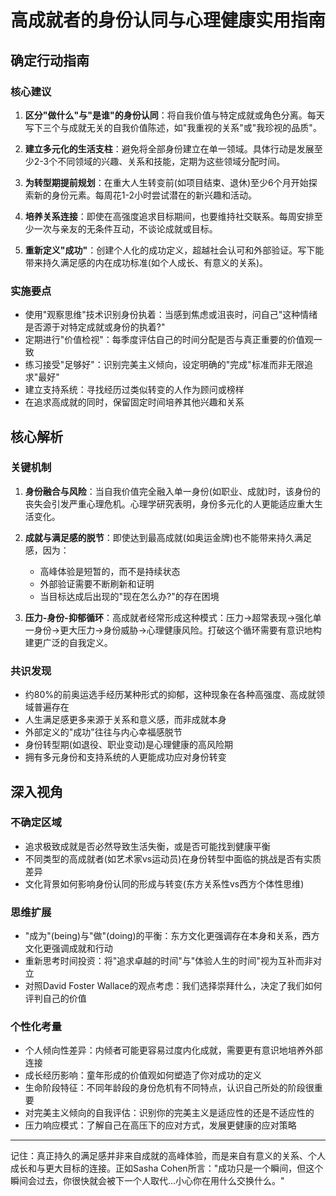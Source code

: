 # 高成就者的身份认同与心理健康实用指南

## 确定行动指南

### 核心建议
1. **区分"做什么"与"是谁"的身份认同**：将自我价值与特定成就或角色分离。每天写下三个与成就无关的自我价值陈述，如"我重视的关系"或"我珍视的品质"。
   
2. **建立多元化的生活支柱**：避免将全部身份建立在单一领域。具体行动是发展至少2-3个不同领域的兴趣、关系和技能，定期为这些领域分配时间。
   
3. **为转型期提前规划**：在重大人生转变前(如项目结束、退休)至少6个月开始探索新的身份元素。每周花1-2小时尝试潜在的新兴趣和活动。
   
4. **培养关系连接**：即使在高强度追求目标期间，也要维持社交联系。每周安排至少一次与亲友的无条件互动，不谈论成就或目标。
   
5. **重新定义"成功"**：创建个人化的成功定义，超越社会认可和外部验证。写下能带来持久满足感的内在成功标准(如个人成长、有意义的关系)。

### 实施要点
- 使用"观察思维"技术识别身份执着：当感到焦虑或沮丧时，问自己"这种情绪是否源于对特定成就或身份的执着?"
- 定期进行"价值检视"：每季度评估自己的时间分配是否与真正重要的价值观一致
- 练习接受"足够好"：识别完美主义倾向，设定明确的"完成"标准而非无限追求"最好"
- 建立支持系统：寻找经历过类似转变的人作为顾问或榜样
- 在追求高成就的同时，保留固定时间培养其他兴趣和关系

## 核心解析

### 关键机制
1. **身份融合与风险**：当自我价值完全融入单一身份(如职业、成就)时，该身份的丧失会引发严重心理危机。心理学研究表明，身份多元化的人更能适应重大生活变化。

2. **成就与满足感的脱节**：即使达到最高成就(如奥运金牌)也不能带来持久满足感，因为：
   - 高峰体验是短暂的，而不是持续状态
   - 外部验证需要不断刷新和证明
   - 当目标达成后出现的"现在怎么办?"的存在困境

3. **压力-身份-抑郁循环**：高成就者经常形成这种模式：压力→超常表现→强化单一身份→更大压力→身份威胁→心理健康风险。打破这个循环需要有意识地构建更广泛的自我定义。

### 共识发现
- 约80%的前奥运选手经历某种形式的抑郁，这种现象在各种高强度、高成就领域普遍存在
- 人生满足感更多来源于关系和意义感，而非成就本身
- 外部定义的"成功"往往与内心幸福感脱节
- 身份转型期(如退役、职业变动)是心理健康的高风险期
- 拥有多元身份和支持系统的人更能成功应对身份转变

## 深入视角

### 不确定区域
- 追求极致成就是否必然导致生活失衡，或是否可能找到健康平衡
- 不同类型的高成就者(如艺术家vs运动员)在身份转型中面临的挑战是否有实质差异
- 文化背景如何影响身份认同的形成与转变(东方关系性vs西方个体性思维)

### 思维扩展
- "成为"(being)与"做"(doing)的平衡：东方文化更强调存在本身和关系，西方文化更强调成就和行动
- 重新思考时间投资：将"追求卓越的时间"与"体验人生的时间"视为互补而非对立
- 对照David Foster Wallace的观点考虑：我们选择崇拜什么，决定了我们如何评判自己的价值

### 个性化考量
- 个人倾向性差异：内倾者可能更容易过度内化成就，需要更有意识地培养外部连接
- 成长经历影响：童年形成的价值观如何塑造了你对成功的定义
- 生命阶段特征：不同年龄段的身份危机有不同特点，认识自己所处的阶段很重要
- 对完美主义倾向的自我评估：识别你的完美主义是适应性的还是不适应性的
- 压力响应模式：了解自己在高压下的应对方式，发展更健康的应对策略

---

记住：真正持久的满足感并非来自成就的高峰体验，而是来自有意义的关系、个人成长和与更大目标的连接。正如Sasha Cohen所言："成功只是一个瞬间，但这个瞬间会过去，你很快就会被下一个人取代...小心你在用什么交换什么。"
